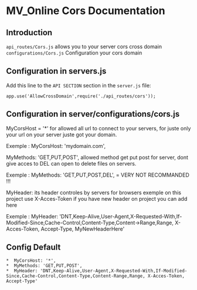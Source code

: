 MV_Online Cors Documentation
==========================

Introduction
-------------

`api_routes/Cors.js` allows you to your server cors cross domain
`configurations/Cors.js` Configuration your cors domain

Configuration in servers.js
-------------

Add this line to the `API SECTION` section in the `server.js` file:

`app.use('AllowCrossDomain',require('./api_routes/cors'));`

Configuration in server/configurations/cors.js
-------------

MyCorsHost = '*' for allowed all url to connect to your servers,
for juste only your url on your server juste got your domain.

Exemple : MyCorsHost: 'mydomain.com',

MyMethods: 'GET,PUT,POST', allowed method get put post for server,
dont give acces to DEL can open to delete files on servers.

Exemple : MyMethods: 'GET,PUT,POST,DEL', = VERY NOT RECOMMANDED !!!

MyHeader: its header controles by servers for browsers
exemple on this project use X-Acces-Token
if you have new header on project you can add here

Exemple : MyHeader: 'DNT,Keep-Alive,User-Agent,X-Requested-With,If-Modified-Since,Cache-Control,Content-Type,Content->Range,Range, X-Acces-Token, Accept-Type, MyNewHeaderHere'

Config Default
-------------
```
*  MyCorsHost: '*',
*  MyMethods: 'GET,PUT,POST',
*  MyHeader: 'DNT,Keep-Alive,User-Agent,X-Requested-With,If-Modified-Since,Cache-Control,Content-Type,Content-Range,Range, X-Acces-Token, Accept-Type'
```
